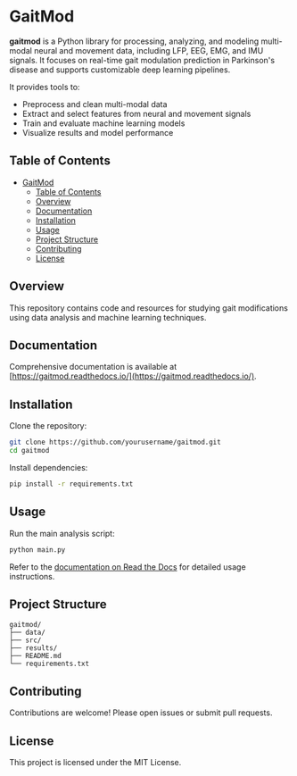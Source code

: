 # GaitMod

**gaitmod** is a Python library for processing, analyzing, and modeling multi-modal neural and movement data, including LFP, EEG, EMG, and IMU signals. It focuses on real-time gait modulation prediction in Parkinson's disease and supports customizable deep learning pipelines.

It provides tools to:

* Preprocess and clean multi-modal data
* Extract and select features from neural and movement signals
* Train and evaluate machine learning models
* Visualize results and model performance

## Table of Contents

- [GaitMod](#gaitmod)
  - [Table of Contents](#table-of-contents)
  - [Overview](#overview)
  - [Documentation](#documentation)
  - [Installation](#installation)
  - [Usage](#usage)
  - [Project Structure](#project-structure)
  - [Contributing](#contributing)
  - [License](#license)

## Overview

This repository contains code and resources for studying gait modifications using data analysis and machine learning techniques.

## Documentation

Comprehensive documentation is available at [https://gaitmod.readthedocs.io/](https://gaitmod.readthedocs.io/).

## Installation

Clone the repository:

```bash
git clone https://github.com/yourusername/gaitmod.git
cd gaitmod
```

Install dependencies:

```bash
pip install -r requirements.txt
```

## Usage

Run the main analysis script:

```bash
python main.py
```

Refer to the [documentation on Read the Docs](https://gaitmod.readthedocs.io/) for detailed usage instructions.


## Project Structure

```
gaitmod/
├── data/
├── src/
├── results/
├── README.md
└── requirements.txt
```

## Contributing

Contributions are welcome! Please open issues or submit pull requests.

## License

This project is licensed under the MIT License.